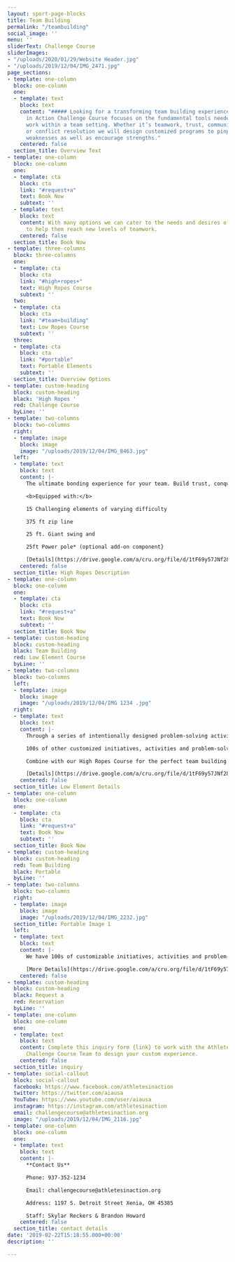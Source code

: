 ```yaml
---
layout: sport-page-blocks
title: Team Building
permalink: "/teambuilding"
social_image: ''
menu: ''
sliderText: Challenge Course
sliderImages:
- "/uploads/2020/01/29/Website Header.jpg"
- "/uploads/2019/12/04/IMG_2471.jpg"
page_sections:
- template: one-column
  block: one-column
  one:
  - template: text
    block: text
    content: "##### Looking for a transforming team building experience? The Athletes
      in Action Challenge Course focuses on the fundamental tools needed to successfully
      work within a team setting. Whether it’s teamwork, trust, communication, leadership
      or conflict resolution we will design customized programs to pinpoint and improve
      weaknesses as well as encourage strengths."
    centered: false
  section_title: Overview Text
- template: one-column
  block: one-column
  one:
  - template: cta
    block: cta
    link: "#request+a"
    text: Book Now
    subtext: ''
  - template: text
    block: text
    content: With many options we can cater to the needs and desires of your group
      to help them reach new levels of teamwork.
    centered: false
  section_title: Book Now
- template: three-columns
  block: three-columns
  one:
  - template: cta
    block: cta
    link: "#high+ropes+"
    text: High Ropes Course
    subtext: ''
  two:
  - template: cta
    block: cta
    link: "#team+building"
    text: Low Ropes Course
    subtext: ''
  three:
  - template: cta
    block: cta
    link: "#portable"
    text: Portable Elements
    subtext: ''
  section_title: Overview Options
- template: custom-heading
  block: custom-heading
  black: 'High Ropes '
  red: Challenge Course
  byLine: ''
- template: two-columns
  block: two-columns
  right:
  - template: image
    block: image
    image: "/uploads/2019/12/04/IMG_8463.jpg"
  left:
  - template: text
    block: text
    content: |-
      The ultimate bonding experience for your team. Build trust, conquer fear and increase confidence on our double-decker high ropes course. Designed to draw participants out of their comfort zone and encourage on another towards growth.

      <b>Equipped with:</b>

      15 Challenging elements of varying difficulty

      375 ft zip line

      25 ft. Giant swing and

      25ft Power pole* (optional add-on component}

      [Details](https://drive.google.com/a/cru.org/file/d/1tF69y57JNf28vQ_jPXEiA6OBbOouz6cz/view?usp=sharing)
    centered: false
  section_title: High Ropes Description
- template: one-column
  block: one-column
  one:
  - template: cta
    block: cta
    link: "#request+a"
    text: Book Now
    subtext: ''
  section_title: Book Now
- template: custom-heading
  block: custom-heading
  black: Team Building
  red: Low Element Course
  byLine: ''
- template: two-columns
  block: two-columns
  left:
  - template: image
    block: image
    image: "/uploads/2019/12/04/IMG 1234 .jpg"
  right:
  - template: text
    block: text
    content: |-
      Through a series of intentionally designed problem-solving activities our low element course will help your team increase communication, build trust, overcome conflict, develop leadership, grow in resilience and establish culture. 8 Permanent Course Elements

      100s of other customized initiatives, activities and problem-solving games.

      Combine with our High Ropes Course for the perfect team building experience.

      [Details](https://drive.google.com/a/cru.org/file/d/1tF69y57JNf28vQ_jPXEiA6OBbOouz6cz/view?usp=sharing)
    centered: false
  section_title: Low Element Details
- template: one-column
  block: one-column
  one:
  - template: cta
    block: cta
    link: "#request+a"
    text: Book Now
    subtext: ''
  section_title: Book Now
- template: custom-heading
  block: custom-heading
  red: Team Building
  black: Portable
  byLine: ''
- template: two-columns
  block: two-columns
  right:
  - template: image
    block: image
    image: "/uploads/2019/12/04/IMG_2232.jpg"
  section_title: Portable Image 1
  left:
  - template: text
    block: text
    content: |-
      We have 100s of customizable initiatives, activities and problem-solving games that we can bring almost anywhere. If you’re unable to bring your team to us then allow us to come to you. Our portable team building program allows more flexibility for you and your team. (needs better description)

      [More Details](https://drive.google.com/a/cru.org/file/d/1tF69y57JNf28vQ_jPXEiA6OBbOouz6cz/view?usp=sharing)
    centered: false
- template: custom-heading
  block: custom-heading
  black: Request a
  red: Reservation
  byLine: ''
- template: one-column
  block: one-column
  one:
  - template: text
    block: text
    content: Complete this inquiry form {link} to work with the Athletes in Action
      Challenge Course Team to design your custom experience.
    centered: false
  section_title: inquiry
- template: social-callout
  block: social-callout
  facebook: https://www.facebook.com/athletesinaction
  twitter: https://twitter.com/aiausa
  YouTube: https://www.youtube.com/user/aiausa
  instagram: https://instagram.com/athletesinaction
  email: challengecourse@athletesinaction.org
  image: "/uploads/2019/12/04/IMG_2116.jpg"
- template: one-column
  block: one-column
  one:
  - template: text
    block: text
    content: |-
      **Contact Us**

      Phone: 937-352-1234

      Email: challengecourse@athletesinaction.org

      Address: 1197 S. Detroit Street Xenia, OH 45385

      Staff: Skylar Reckers & Brandon Howard
    centered: false
  section_title: contact details
date: '2019-02-22T15:18:55.000+00:00'
description: ''

---
```

